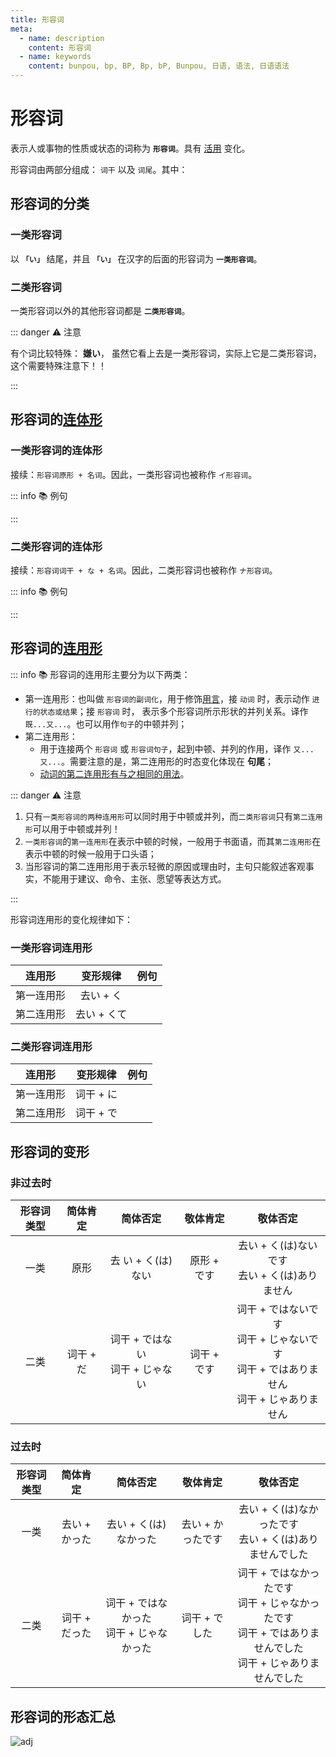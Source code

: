 ```yaml
---
title: 形容词
meta:
  - name: description
    content: 形容词
  - name: keywords
    content: bunpou, bp, BP, Bp, bP, Bunpou, 日语, 语法, 日语语法
---
```


# 形容词

表示人或事物的性质或状态的词称为 **`形容词`**。具有 [活用](./term/flexibleUse.md) 变化。

形容词由两部分组成： `词干` 以及 `词尾`。其中：

<grammer-content sentence="**一类形容词** 的词尾为 **「い」**： **[面白/おもし](词干) + い(词尾)**。" />
<grammer-content sentence="**二类形容词** 的词尾为 **「だ」**， 但是**一般会省略**，只有当**以二类形容词结句（即二类形容词放在句尾）时**，需要加上 「だ」。如果使用的是敬体形式，则不需要加 「だ」，而是以 **「です」** 结句。： **[綺麗/きれい](词干) + (だ)(词尾, 省略)**。" />

## 形容词的分类

### 一类形容词

以 **`「い」`** 结尾，并且 **`「い」`** 在汉字的后面的形容词为 **`一类形容词`**。

<grammer-content sentence="例如： **[面白/おもし]い、[大/おお]きい、[辛/から]い、[暑/あつ]い** 等等；" />

### 二类形容词

一类形容词以外的其他形容词都是 **`二类形容词`**。

<grammer-content sentence="例如：**[綺麗/きれい]、[立派/りっぱ]** 等等。" />

::: danger :warning: 注意

有个词比较特殊： **嫌い**， 虽然它看上去是一类形容词，实际上它是二类形容词，这个需要特殊注意下！！

:::

## 形容词的[连体形](./term/ltForm.md)

### 一类形容词的连体形

接续：`形容词原形 + 名词`。因此，一类形容词也被称作 `イ形容词`。

::: info :books: 例句

<grammer-content id='adjective-0' sentence="[図書館/としょかん]はあの**[白/しろ]い[建物/たてもの]**です。" trans="那栋建筑是图书馆。" />

:::

### 二类形容词的连体形

接续：`形容词词干 + な + 名词`。因此，二类形容词也被称作 `ナ形容词`。

::: info :books: 例句

<grammer-content id='adjective-1' sentence="**[立派/りっぱ]な[図書館/としょかん]**ですね。" trans="真是个气派的图书馆啊。" />

:::

## 形容词的[连用形](./term/lyx.md)

::: info :books: 形容词的连用形主要分为以下两类：

- 第一连用形：也叫做 `形容词的副词化`，用于修饰[用言](./term/yy.md)，接 `动词` 时，表示动作 `进行的状态或结果`；接 `形容词` 时， 表示多个形容词所示形状的并列关系。译作`既...又...`。也可以用作`句子`的中顿并列；
- 第二连用形：
  - 用于连接两个 `形容词` 或 `形容词句子`，起到中顿、并列的作用，译作 `又...又...`。需要注意的是，第二连用形的时态变化体现在 **句尾**；
  - <grammer-content sentence='表示**轻微的**原因或理由。其接续形式为: **A1くて／A2で(形容词的て形)** + 主句。' inline />[动词的第二连用形有与之相同的用法](./verb.md#_3-动词第二连用形的常见用法)。

::: danger :warning: 注意
1. 只有`一类形容词的两种连用形`可以同时用于中顿或并列，而`二类形容词`只有`第二连用形`可以用于中顿或并列！
2. `一类形容词`的`第一连用形`在表示中顿的时候，一般用于书面语，而其`第二连用形`在表示中顿的时候一般用于口头语；
3. 当形容词的第二连用形用于表示轻微的原因或理由时，主句只能叙述客观事实，不能用于建议、命令、主张、愿望等表达方式。

<div class="bunpou-block">

<grammer-content sentence="[部屋/へや]が**[狭/せま]くて**、[大/おお]きい[机/つくえ]が[置/お]けません。" trans='屋子太小了，放不下大的桌子。' />

</div>

:::


形容词连用形的变化规律如下：

### 一类形容词连用形

|   连用形   |  变形规律   |                                                                              例句                                                                              |
| :--------: | :---------: | :------------------------------------------------------------------------------------------------------------------------------------------------------------: |
| 第一连用形 |  去い + く  |            <grammer-content id='adjective-2' sentence="**[面白/おもしろ]くない**[結論/けつろん]が[出/で]る。" trans="得出不称心的结论。" center />             |
| 第二连用形 | 去い + くて | <grammer-content id='adjective-3' sentence="[李/り]さんは**[優/やさ]しくて**、[王/おう]さんは[可愛/かわい]いです。" trans="小李很温柔，小王很可爱。" center /> |

### 二类形容词连用形

|   连用形   | 变形规律  |                                                                    例句                                                                     |
| :--------: | :-------: | :-----------------------------------------------------------------------------------------------------------------------------------------: |
| 第一连用形 | 词干 + に |               <grammer-content id='adjective-4' sentence="**[綺麗/きれい]に**[食/た]べる。" trans="吃得一点不剩。" center />                |
| 第二连用形 | 词干 + で | <grammer-content id='adjective-5' sentence="この[猫/ねこ]は**[綺麗/きれい]で**[可愛/かわい]いです。" trans="这只猫又漂亮又可爱。" center /> |

## 形容词的变形

### 非过去时

| 形容词类型 | 简体肯定  |              简体否定               |  敬体肯定   |                                            敬体否定                                             |
| :--------: | :-------: | :---------------------------------: | :---------: | :---------------------------------------------------------------------------------------------: |
|    一类    |   原形    |         去 い + く(は)ない          | 原形 + です |                        去い + く(は)ないです<br/>去い + く(は)ありません                        |
|    二类    | 词干 + だ | 词干 + ではない<br/>词干 + じゃない | 词干 + です | 词干 + ではないです<br/>词干 + じゃないです<br/>词干 + ではありません<br/>词干 + じゃありません |

### 过去时

| 形容词类型 |   简体肯定    |                  简体否定                   |     敬体肯定      |                                                      敬体否定                                                       |
| :--------: | :-----------: | :-----------------------------------------: | :---------------: | :-----------------------------------------------------------------------------------------------------------------: |
|    一类    | 去い + かった |            去い + く(は)なかった            | 去い + かったです |                             去い + く(は)なかったです<br/>去い + く(は)ありませんでした                             |
|    二类    | 词干 + だった | 词干 + ではなかった<br/>词干 + じゃなかった |   词干 + でした   | 词干 + ではなかったです<br/>词干 + じゃなかったです<br/>词干 + ではありませんでした<br/>词干 + じゃありませんでした |

## 形容词的形态汇总

![adj](../public/imgs/adj.png)
